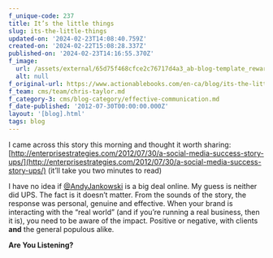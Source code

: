 ```yaml
---
f_unique-code: 237
title: It’s the little things
slug: its-the-little-things
updated-on: '2024-02-23T14:08:40.759Z'
created-on: '2024-02-22T15:08:28.337Z'
published-on: '2024-02-23T14:16:55.370Z'
f_image:
  url: /assets/external/65d75f468cfce2c76717d4a3_ab-blog-template_reward.jpeg
  alt: null
f_original-url: https://www.actionablebooks.com/en-ca/blog/its-the-little-things/
f_team: cms/team/chris-taylor.md
f_category-3: cms/blog-category/effective-communication.md
f_date-published: '2012-07-30T00:00:00.000Z'
layout: '[blog].html'
tags: blog
---
```


I came across this story this morning and thought it worth sharing: [http://enterprisestrategies.com/2012/07/30/a-social-media-success-story-ups/](http://enterprisestrategies.com/2012/07/30/a-social-media-success-story-ups/) (it’ll take you two minutes to read)

I have no idea if [@AndyJankowski](https://twitter.com/andyjankowski) is a big deal online. My guess is neither did UPS. The fact is it doesn’t matter. From the sounds of the story, the response was personal, genuine and effective. When your brand is interacting with the “real world” (and if you’re running a real business, then it is), you need to be aware of the impact. Positive or negative, with clients **and** the general populous alike.

**Are You Listening?**
